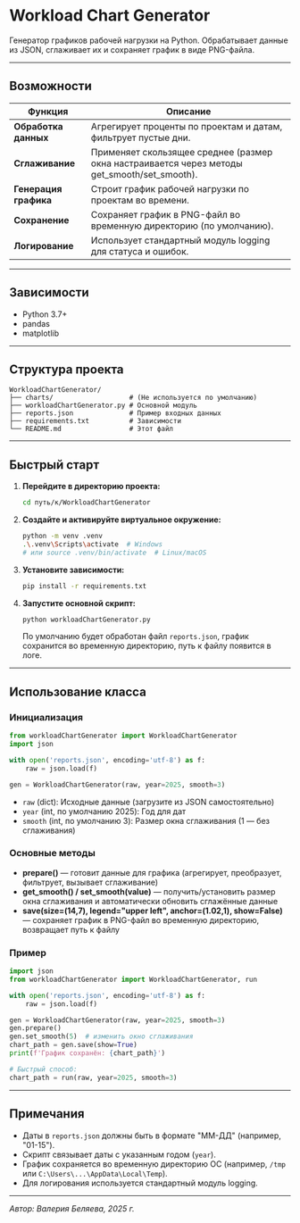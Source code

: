 # Workload Chart Generator

Генератор графиков рабочей нагрузки на Python. Обрабатывает данные из JSON, сглаживает их и сохраняет график в виде PNG-файла.

---

## Возможности

| Функция                 | Описание                                                                                       |
|-------------------------|---------------------------------------------------------------------------------------------------|
| **Обработка данных**    | Агрегирует проценты по проектам и датам, фильтрует пустые дни.                                    |
| **Сглаживание**         | Применяет скользящее среднее (размер окна настраивается через методы get_smooth/set_smooth).     |
| **Генерация графика**   | Строит график рабочей нагрузки по проектам во времени.                                           |
| **Сохранение**          | Сохраняет график в PNG-файл во временную директорию (по умолчанию).                              |
| **Логирование**         | Использует стандартный модуль logging для статуса и ошибок.                                      |

---

## Зависимости

- Python 3.7+
- pandas
- matplotlib

---

## Структура проекта

```
WorkloadChartGenerator/
├── charts/                   # (Не используется по умолчанию)
├── workloadChartGenerator.py # Основной модуль
├── reports.json              # Пример входных данных
├── requirements.txt          # Зависимости
└── README.md                 # Этот файл
```

---

## Быстрый старт

1. **Перейдите в директорию проекта:**
    ```bash
    cd путь/к/WorkloadChartGenerator
    ```
2. **Создайте и активируйте виртуальное окружение:**
    ```bash
    python -m venv .venv
    .\.venv\Scripts\activate  # Windows
    # или source .venv/bin/activate  # Linux/macOS
    ```
3. **Установите зависимости:**
    ```bash
    pip install -r requirements.txt
    ```
4. **Запустите основной скрипт:**
    ```bash
    python workloadChartGenerator.py
    ```
    По умолчанию будет обработан файл `reports.json`, график сохранится во временную директорию, путь к файлу появится в логе.

---

## Использование класса

### Инициализация

```python
from workloadChartGenerator import WorkloadChartGenerator
import json

with open('reports.json', encoding='utf-8') as f:
    raw = json.load(f)

gen = WorkloadChartGenerator(raw, year=2025, smooth=3)
```
- `raw` (dict): Исходные данные (загрузите из JSON самостоятельно)
- `year` (int, по умолчанию 2025): Год для дат
- `smooth` (int, по умолчанию 3): Размер окна сглаживания (1 — без сглаживания)

### Основные методы

- **prepare()** — готовит данные для графика (агрегирует, преобразует, фильтрует, вызывает сглаживание)
- **get_smooth() / set_smooth(value)** — получить/установить размер окна сглаживания и автоматически обновить сглажённые данные
- **save(size=(14,7), legend="upper left", anchor=(1.02,1), show=False)** — сохраняет график в PNG-файл во временную директорию, возвращает путь к файлу

### Пример

```python
import json
from workloadChartGenerator import WorkloadChartGenerator, run

with open('reports.json', encoding='utf-8') as f:
    raw = json.load(f)

gen = WorkloadChartGenerator(raw, year=2025, smooth=3)
gen.prepare()
gen.set_smooth(5)  # изменить окно сглаживания
chart_path = gen.save(show=True)
print(f'График сохранён: {chart_path}')

# Быстрый способ:
chart_path = run(raw, year=2025, smooth=3)
```

---

## Примечания

- Даты в `reports.json` должны быть в формате "ММ-ДД" (например, "01-15").
- Скрипт связывает даты с указанным годом (`year`).
- График сохраняется во временную директорию ОС (например, `/tmp` или `C:\Users\...\AppData\Local\Temp`).
- Для логирования используется стандартный модуль logging.

---

*Автор: Валерия Беляева, 2025 г.*